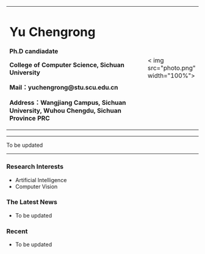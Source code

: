 <div>
<table border="0">
  <tr>
    <td width="75%">
      <h1>Yu Chengrong</h1>
      <p><b>Ph.D candiadate</b></p >
      <p><b>College of Computer Science, Sichuan University</b></p >
      <p><b>Mail：yuchengrong@stu.scu.edu.cn</b></p >
      <p><b>Address：Wangjiang Campus, Sichuan University, Wuhou Chengdu, Sichuan Province PRC</b></p >
    </td>
    <td width="25%">
      < img src="photo.png" width="100%">
    </td>
  </tr>
</table>
</div>

---

To be updated

---

### Research Interests
- Artificial Intelligence
- Computer Vision

### The Latest News
- To be updated

### Recent
- To be updated
